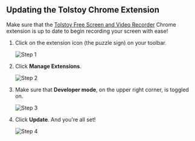 ## Updating the Tolstoy Chrome Extension

Make sure that the [Tolstoy Free Screen and Video Recorder](https://chrome.google.com/webstore/detail/tolstoy-free-screen-and-v/lddobacmfjhpmcdapikgehklfonmnoeg?hl=en) Chrome extension is up to date to begin recording your screen with ease!

1. Click on the extension icon (the puzzle sign) on your toolbar.

   ![Step 1](https://downloads.intercomcdn.com/i/o/502384696/871904f15e2eaeea833711a6/image.png)

2. Click **Manage Extensions**.

   ![Step 2](https://downloads.intercomcdn.com/i/o/502384869/fde11f991e285fcf28a566ee/image.png)

3. Make sure that **Developer mode**, on the upper right corner, is toggled on.

   ![Step 3](https://downloads.intercomcdn.com/i/o/534059761/03af2dfb2e32f8b98bfdde29/image.png)

4. Click **Update**. And you're all set!

   ![Step 4](https://downloads.intercomcdn.com/i/o/502387226/fb937a3b24ef023f6b394f28/image.png)
